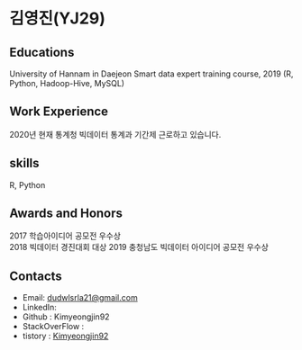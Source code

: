 # 김영진(YJ29)

## Educations</n>
University of Hannam in Daejeon
Smart data expert training course, 2019
(R, Python, Hadoop-Hive, MySQL)

## Work Experience
2020년 현재 통계청 빅데이터 통계과 기간제 근로하고 있습니다.

## skills
R, Python

## Awards and Honors
2017 학습아이디어 공모전 우수상</br>
2018 빅데이터 경진대회 대상
2019 충청남도 빅데이터 아이디어 공모전 우수상

## Contacts
- Email: dudwlsrla21@gmail.com
- LinkedIn: 
- Github : Kimyeongjin92
- StackOverFlow :
- tistory : <a href="https://boksl-boksl.tistory.com/">Kimyeongjin92</a>
